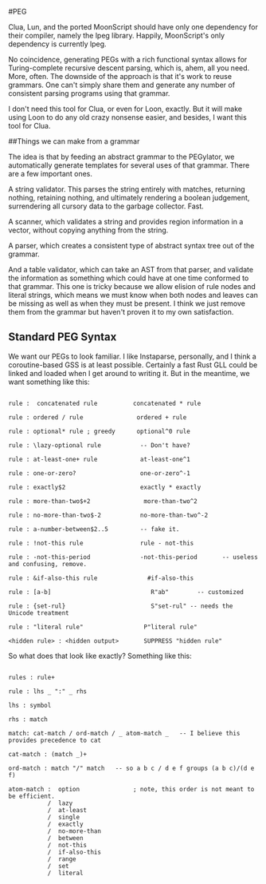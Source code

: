 #PEG 

Clua, Lun, and the ported MoonScript should have only one dependency for their compiler, namely the lpeg library. Happily, MoonScript's only dependency is currently lpeg. 

No coincidence, generating PEGs with a rich functional syntax allows for Turing-complete recursive descent parsing, which is, ahem, all you need. More, often. The downside of the approach is that it's work to reuse grammars. One can't simply share them and generate any number of consistent parsing programs using that grammar. 

I don't need this tool for Clua, or even for Loon, exactly. But it will make using Loon to do any old crazy nonsense easier, and besides, I want this tool for Clua. 

##Things we can make from a grammar

The idea is that by feeding an abstract grammar to the PEGylator, we automatically generate templates for several uses of that grammar. There are a few important ones.

A string validator. This parses the string entirely with matches, returning nothing, retaining nothing, and ultimately rendering a boolean judgement, surrendering all cursory data to the garbage collector. Fast. 

A scanner, which validates a string and provides region information in a vector, without copying anything from the string.

A parser, which creates a consistent type of abstract syntax tree out of the grammar. 

And a table validator, which can take an AST from that parser, and validate the information as something which could have at one time conformed to that grammar. This one is tricky because we allow elision of rule nodes and literal strings, which means we must know when both nodes and leaves can be missing as well as when they must be present. I think we just remove them from the grammar but haven't proven it to my own satisfaction. 

## Standard PEG Syntax

We want our PEGs to look familiar. I like Instaparse, personally, and I think a coroutine-based GSS is at least possible. Certainly a fast Rust GLL could be linked and loaded when I get around to writing it. But in the meantime, we want something like this:

```text

rule :  concatenated rule          concatenated * rule

rule : ordered / rule               ordered + rule

rule : optional* rule ; greedy      optional^0 rule
 
rule : \lazy-optional rule           -- Don't have?

rule : at-least-one+ rule            at-least-one^1

rule : one-or-zero?                  one-or-zero^-1

rule : exactly$2                     exactly * exactly

rule : more-than-two$+2               more-than-two^2

rule : no-more-than-two$-2           no-more-than-two^-2

rule : a-number-between$2..5 		 -- fake it.

rule : !not-this rule                rule - not-this

rule : -not-this-period              -not-this-period       -- useless and confusing, remove. 

rule : &if-also-this rule              #if-also-this

rule : [a-b]                            R"ab"        -- customized

rule : {set-rul}						S"set-rul" -- needs the Unicode treatment
 
rule : "literal rule"                 P"literal rule"

<hidden rule> : <hidden output>       SUPPRESS "hidden rule"

```

So what does that look like exactly? Something like this:

```

rules : rule+

rule : lhs _ ":" _ rhs

lhs : symbol

rhs : match

match: cat-match / ord-match / _ atom-match _   -- I believe this provides precedence to cat

cat-match : (match _)+

ord-match : match "/" match   -- so a b c / d e f groups (a b c)/(d e f)

atom-match :  option               ; note, this order is not meant to be efficient. 
		   /  lazy 
		   /  at-least 
		   /  single 
		   /  exactly 
		   /  no-more-than 
		   /  between 
		   /  not-this
		   /  if-also-this
		   /  range
		   /  set
		   /  literal 

